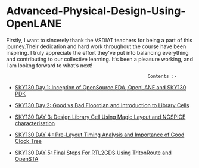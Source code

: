 # Advanced-Physical-Design-Using-OpenLANE

Firstly, I want to sincerely thank the VSDIAT teachers for being a part of this journey.Their dedication and hard work throughout the course have been inspiring. I truly appreciate the effort they've put into balancing everything and contributing to our collective learning. It’s been a pleasure working, and I am lookng forward to what’s next! 

                                                         Contents :-
* [SKY130 Day 1: Inception of OpenSource EDA, OpenLANE and SKY130 PDK](https://github.com/Bhavankumar123/Samsung-Chip-Designing-Program/blob/main/DAY%201.pdf)

* [SKY130 Day 2: Good vs Bad Floorplan and Introduction to Library Cells](https://github.com/Bhavankumar123/Samsung-Chip-Designing-Program/blob/main/DAY%202.pdf)

* [SKY130 DAY 3: Design Library Cell Using Magic Layout and NGSPICE characterisation](https://github.com/Bhavankumar123/Samsung-Chip-Designing-Program/blob/main/DAY%203.pdf)

* [SKY130 DAY 4 : Pre-Layout Timing Analysis and Importance of Good Clock Tree](https://github.com/Bhavankumar123/Samsung-Chip-Designing-Program/blob/main/DAY%204.pdf)

* [SKY130 DAY 5: Final Steps For RTL2GDS Using TritonRoute and OpenSTA](https://github.com/Bhavankumar123/Samsung-Chip-Designing-Program/blob/main/DAY%205.pdf)
